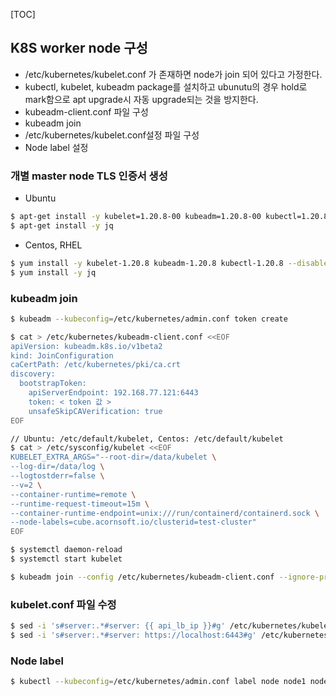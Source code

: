 [TOC]

## K8S worker node 구성
 * /etc/kubernetes/kubelet.conf 가 존재하면 node가 join 되어 있다고 가정한다.
 * kubectl, kubelet, kubeadm package를 설치하고 ubunutu의 경우 hold로 mark함으로 apt upgrade시 자동 upgrade되는 것을 방지한다.
 * kubeadm-client.conf 파일 구성
 * kubeadm join 
 * /etc/kubernetes/kubelet.conf설정 파일 구성
 * Node label 설정 


### 개별 master node TLS 인증서 생성
 
 * Ubuntu 
```bash
$ apt-get install -y kubelet=1.20.8-00 kubeadm=1.20.8-00 kubectl=1.20.8-00
$ apt-get install -y jq

```  
 * Centos, RHEL 
```bash
$ yum install -y kubelet-1.20.8 kubeadm-1.20.8 kubectl-1.20.8 --disableexcludes=kubernetes
$ yum install -y jq
```  

### kubeadm join
```bash
$ kubeadm --kubeconfig=/etc/kubernetes/admin.conf token create

$ cat > /etc/kubernetes/kubeadm-client.conf <<EOF
apiVersion: kubeadm.k8s.io/v1beta2
kind: JoinConfiguration
caCertPath: /etc/kubernetes/pki/ca.crt
discovery:
  bootstrapToken:
    apiServerEndpoint: 192.168.77.121:6443
    token: < token 값 >
    unsafeSkipCAVerification: true
EOF

// Ubuntu: /etc/default/kubelet, Centos: /etc/default/kubelet
$ cat > /etc/sysconfig/kubelet <<EOF
KUBELET_EXTRA_ARGS="--root-dir=/data/kubelet \
--log-dir=/data/log \
--logtostderr=false \
--v=2 \
--container-runtime=remote \
--runtime-request-timeout=15m \
--container-runtime-endpoint=unix:///run/containerd/containerd.sock \
--node-labels=cube.acornsoft.io/clusterid=test-cluster"
EOF

$ systemctl daemon-reload
$ systemctl start kubelet

$ kubeadm join --config /etc/kubernetes/kubeadm-client.conf --ignore-preflight-errors=all
```

### kubelet.conf 파일 수정
```bash
$ sed -i 's#server:.*#server: {{ api_lb_ip }}#g' /etc/kubernetes/kubelet.conf
$ sed -i 's#server:.*#server: https://localhost:6443#g' /etc/kubernetes/kubelet.conf
```

### Node label
```bash
$ kubectl --kubeconfig=/etc/kubernetes/admin.conf label node node1 node-role.kubernetes.io/node='' --overwrite
```
